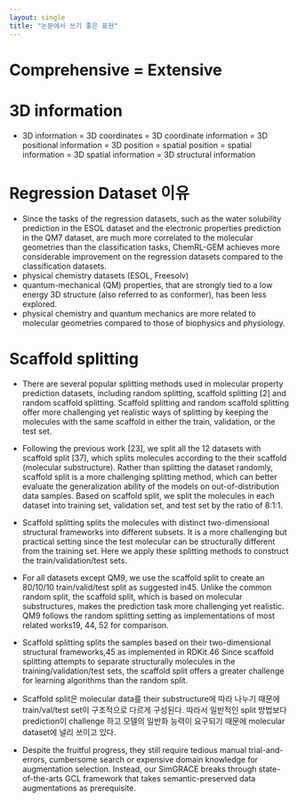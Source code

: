 ```yaml
---
layout: single
title: "논문에서 쓰기 좋은 표현"
---
```


# Comprehensive = Extensive
# 3D information
- 3D information = 3D coordinates = 3D coordinate information = 3D positional information = 3D position = spatial position = spatial information = 3D spatial information = 3D structural information

# Regression Dataset 이유
- Since the tasks of the regression datasets, such as the water solubility prediction in the ESOL dataset and the electronic properties prediction in the QM7 dataset, are much more correlated to the molecular geometries than the classification tasks, ChemRL-GEM achieves more considerable improvement on the regression datasets compared to the classification datasets.
- physical chemistry datasets (ESOL, Freesolv)
- quantum-mechanical (QM) properties, that are strongly tied to a low energy 3D structure (also referred to as
conformer), has been less explored.
- physical chemistry and quantum mechanics are more related to molecular geometries compared to those of biophysics and physiology.

# Scaffold splitting
- There are several popular splitting methods used in molecular property prediction datasets, including
random splitting, scaffold splitting [2] and random scaffold splitting. Scaffold splitting and random
scaffold splitting offer more challenging yet realistic ways of splitting by keeping the molecules with
the same scaffold in either the train, validation, or the test set.

- Following the previous work [23], we split all the 12 datasets with scaffold split [37], which splits
molecules according to the their scaffold (molecular substructure). Rather than splitting the dataset
randomly, scaffold split is a more challenging splitting method, which can better evaluate the
generalization ability of the models on out-of-distribution data samples. Based on scaffold split, we
split the molecules in each dataset into training set, validation set, and test set by the ratio of 8:1:1.

- Scaffold splitting splits the molecules with distinct two-dimensional structural frameworks into different subsets. It is a more challenging but practical setting since the test molecular can be structurally different from the training set. Here we apply these splitting methods to construct the train/validation/test sets.

- For all datasets except QM9, we use the scaffold split to create an 80/10/10 train/valid/test split as suggested in45. Unlike the common random split, the scaffold split, which is based on molecular substructures, makes the prediction task more challenging yet realistic. QM9 follows the random splitting setting as implementations of most related works19, 44, 52 for comparison.

- Scaffold splitting splits the samples based on their two-dimensional structural frameworks,45 as implemented in RDKit.46 Since scaffold splitting attempts to separate structurally molecules in the training/validation/test
sets, the scaffold split offers a greater challenge for learning algorithms than the random split.

- Scaffold split은 molecular data를 their substructure에 따라 나누기 때문에 train/val/test set이 구조적으로 다르게 구성된다. 따라서 일반적인 split 방법보다 prediction이 challenge 하고 모델의 일반화 능력이 요구되기 때문에 molecular dataset에 널리 쓰이고 있다.



- Despite the fruitful progress, they still require tedious manual trial-and-errors, cumbersome search or expensive domain knowledge for augmentation selection. Instead, our SimGRACE breaks through state-of-the-arts GCL framework that takes semantic-preserved data augmentations as prerequisite.